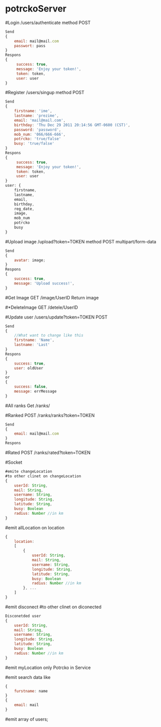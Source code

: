 # potrckoServer

#Login
/users/authenticate
method POST
```javascript
Send
{ 
	email: mail@mail.com
	passwort: pass
}
Respons
{
	 success: true,
     message: 'Enjoy your token!',
     token: token,
     user: user
}
```
#Register
/users/singup
method POST
```javascript
Send
{ 
	firstname: 'ime', 
    lastname: 'prezime',
    email: 'mail@mail.com',
    birthday: 'Thu Dec 29 2011 20:14:56 GMT-0600 (CST)',
    password: 'password',
    mob_num: '066/666-666',
    potrcko: 'true/false'
    busy: 'true/false'
}
Respons
{
	 success: true,
     message: 'Enjoy your token!',
     token: token,
     user: user
}
user: { 
    firstname, 
    lastname,
    email,
    birthday,
    reg_date,
    image,
    mob_num
    potrcko
    busy
}
```

#Upload image
/upload?token=TOKEN
method POST multipart/form-data
```javascript
Send
{
	avatar: image;
}
Respons
{
	success: true,
    message: 'Upload success!',
}
```
#Get Image
GET
/image/UserID
Return image

#*DeleteImage 
GET
/detele/UserID

#Update user
/users/update?token=TOKEN
POST
```javascript
Send
{
    //What want to change like this
    firstname: 'Name',
    lastname: 'Last'
}
Respons
{
    success: true,
    user: oldUser
}
or
{
    success: false,
    message: errMessage
}
```

#All ranks
Get
/ranks/

#Ranked
POST
/ranks/ranks?token=TOKEN
```javascript
Send
{
    email: mail@mail.com
}
Respons
```
#Rated
POST
/ranks/rated?token=TOKEN

#Socket
```javascript
#emite changeLocation
#to other clinet on changeLocation
{
    userId: String, 
    mail: String,
    username: String,
    longitude: String, 
    latitude: String,
    busy: Boolean
    radius: Number //in km
}
```
#emit allLocation on location
```javascript
{
    location:
    [
        {
            userId: String, 
            mail: String,
            username: String,
            longitude: String, 
            latitude: String,
            busy: Boolean
            radius: Number //in km
        }, ...
    ]
}
```
#emit disconect
#to other clinet on diconected
```javascript
Disconetded user
{
    userId: String, 
    mail: String,
    username: String,
    longitude: String, 
    latitude: String,
    busy: Boolean
    radius: Number //in km
}
```
#emit myLocation
only Potrcko in Service


#emit search
data like
```javascript
{
    furstname: name
}
{
    email: mail
}
```
#emit array of users;